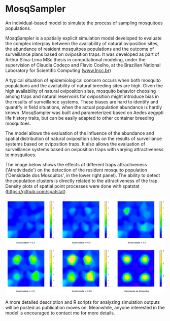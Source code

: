 # MosqSampler
An individual-based model to simulate the process of sampling mosquitoes populations.

MosqSampler is a spatially explicit simulation model developed to evaluate the complex interplay between the availability of natural oviposition sites, the abundance of resident mosquitoes populations and the outcome of surveillance plans based on oviposition traps. It was developed as part of Arthur Silva-Lima MSc thesis in computational modeling, under the supervision of Claudia Codeço and Flavio Coelho, at the Brazilian National Laboratory for Scientific Computing (www.lncc.br)

A typical situation of epidemiological concern occurs when both mosquito populations and the availability of natural breeding sites are high. Given the high availability of natural oviposition sites, mosquito behavior choosing among traps and natural reservoirs for oviposition might introduce bias in the results of surveillance systems. These biases are hard to identify and quantify in field situations, when the actual population abundance is hardly known. MosqSampler was built and parameterized based on Aedes aegypti life history traits, but can be easily adapted to other container breeding mosquitoes. 

The model allows the evaluation of the influence of the abundance and spatial distribution of natural oviposition sites on the results of surveillance systems based on oviposition traps. It also allows the evaluation of surveillance systems based on oviposition traps with varying attractiveness to mosquitoes. 

The image below shows the effects of different traps attractiveness ('Atratividade') on the detection of the resident mosquito population ('Densidade dos Mosquitos', in the lower right panel). The ability to detect the population clusters is directly related to the attractiveness of the trap. Density plots of spatial point processes were done with spatstat (https://github.com/spatstat).


<img src="Cen3_Arma0_nA144_nM2500_nP5000_S3.png" alt="hi" class="inline"/>


A more detailed description and R scripts for analyzing simulation outputs will be posted as publication moves on. Meanwhile, anyone interested in the model is encouraged to contact me for more details.

